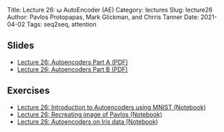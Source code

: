 Title: Lecture 26: ⍵ AutoEncoder (AE)
Category: lectures
Slug: lecture26
Author: Pavlos Protopapas, Mark Glickman, and Chrris Tanner
Date: 2021-04-02
Tags: seq2seq, attention

## Slides
- [Lecture 26: Autoencoders Part A (PDF)]({attach}presentation/Lecture26_Autoencoders_Part_A.pdf)
- [Lecture 26: Autoencoders Part B (PDF)]({attach}presentation/Lecture26_Autoencoders_Part_B.pdf)

## Exercises
- [Lecture 26: Introduction to Autoencoders using MNIST (Notebook)]({filename}notebook/ae_mnist_challenge.ipynb)
- [Lecture 26: Recreating image of Pavlos (Notebook)]({filename}notebook/pavlos_vs_eagle.ipynb)
- [Lecture 26: Autoencoders on Iris data (Notebook)]({filename}notebook/latent_space_challenge.ipynb)
